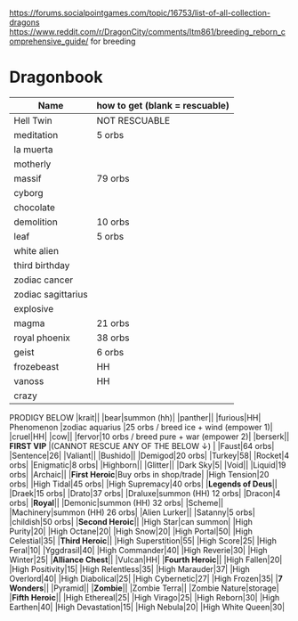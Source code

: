 https://forums.socialpointgames.com/topic/16753/list-of-all-collection-dragons 
https://www.reddit.com/r/DragonCity/comments/ltm861/breeding_reborn_comprehensive_guide/ for breeding
# Dragonbook

| Name| how to get (blank = rescuable) |
| --- |  --- | 
|Hell Twin|NOT RESCUABLE|
|meditation|5 orbs|
|la muerta||
|motherly||
|massif|79 orbs|
|cyborg||
|chocolate||
|demolition|10 orbs|
|leaf|5 orbs|
|white alien||
|third birthday||
|zodiac cancer||
|zodiac sagittarius||
|explosive||
|magma|21 orbs|
|royal phoenix|38 orbs|
|geist|6 orbs|
|frozebeast| HH|
|vanoss| HH| 
|crazy| |
PRODIGY BELOW
|krait||
|bear|summon (hh)|
|panther||
|furious|HH|
Phenomenon
|zodiac aquarius |25 orbs / breed ice + wind (empower 1)|
|cruel|HH|
|cow||
|fervor|10 orbs / breed pure + war (empower 2)|
|berserk||
**FIRST VIP** |(CANNOT RESCUE ANY OF THE BELOW &#8595;) |
|Faust|64 orbs|
|Sentence|26|
|Valiant||
|Bushido||
|Demigod|20 orbs|
|Turkey|58|
|Rocket|4 orbs|
|Enigmatic|8 orbs|
|Highborn||
|Glitter||
|Dark Sky|5|
|Void||
|Liquid|19 orbs|
|Archaic||
|**First Heroic**|Buy orbs in shop/trade|
|High Tension|20 orbs|
|High Tidal|45 orbs|
|High Supremacy|40 orbs|
|**Legends of Deus**||
|Draek|15 orbs|
|Drato|37 orbs|
|Draluxe|summon (HH) 12 orbs|
|Dracon|4 orbs|
|**Royal**||
|Demonic|summon (HH) 32 orbs|
|Scheme||
|Machinery|summon (HH) 26 orbs|
|Alien Lurker||
|Satanny|5 orbs|
|childish|50 orbs|
|**Second Heroic**||
|High Star|can summon|
|High Purity|20|
|High Octane|20|
|High Snow|20|
|High Portal|50|
|High Celestial|35|
|**Third Heroic**||
|High Superstition|55|
|High Score|25|
|High Feral|10|
|Yggdrasil|40|
|High Commander|40|
|High Reverie|30|
|High Winter|25|
|**Alliance Chest**||
|Vulcan|HH|
|**Fourth Heroic**||
|High Fallen|20|
|High Positivity|15|
|High Relentless|35|
|High Marauder|37|
|High Overlord|40|
|High Diabolical|25|
|High Cybernetic|27|
|High Frozen|35|
|**7 Wonders**||
|Pyramid||
|**Zombie**||
|Zombie Terra||
|Zombie Nature|storage|
|**Fifth Heroic**||
|High Ethereal|25|
|High Virago|25|
|High Reborn|30|
|High Earthen|40|
|High Devastation|15|
|High Nebula|20|
|High White Queen|30|
